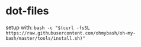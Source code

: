 # dot-files
setup with:
`bash -c "$(curl -fsSL https://raw.githubusercontent.com/ohmybash/oh-my-bash/master/tools/install.sh)"`